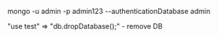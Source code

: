 mongo -u admin -p admin123 --authenticationDatabase admin

<!-- Actions -->
"use test" => "db.dropDatabase();" - remove DB